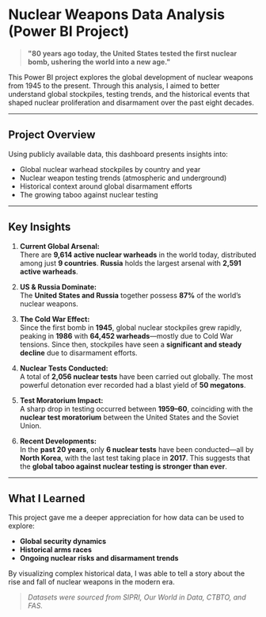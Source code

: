 # Nuclear Weapons Data Analysis (Power BI Project)

> **"80 years ago today, the United States tested the first nuclear bomb, ushering the world into a new age."**

This Power BI project explores the global development of nuclear weapons from 1945 to the present. Through this analysis, I aimed to better understand global stockpiles, testing trends, and the historical events that shaped nuclear proliferation and disarmament over the past eight decades.

---

## Project Overview

Using publicly available data, this dashboard presents insights into:

- Global nuclear warhead stockpiles by country and year  
- Nuclear weapon testing trends (atmospheric and underground)  
- Historical context around global disarmament efforts  
- The growing taboo against nuclear testing  

---

## Key Insights

1. **Current Global Arsenal:**  
   There are **9,614 active nuclear warheads** in the world today, distributed among just **9 countries**. **Russia** holds the largest arsenal with **2,591 active warheads**.

2. **US & Russia Dominate:**  
   The **United States and Russia** together possess **87%** of the world’s nuclear weapons.

3. **The Cold War Effect:**  
   Since the first bomb in **1945**, global nuclear stockpiles grew rapidly, peaking in **1986** with **64,452 warheads**—mostly due to Cold War tensions. Since then, stockpiles have seen a **significant and steady decline** due to disarmament efforts.

4. **Nuclear Tests Conducted:**  
   A total of **2,056 nuclear tests** have been carried out globally. The most powerful detonation ever recorded had a blast yield of **50 megatons**.

5. **Test Moratorium Impact:**  
   A sharp drop in testing occurred between **1959–60**, coinciding with the **nuclear test moratorium** between the United States and the Soviet Union.

6. **Recent Developments:**  
   In the **past 20 years**, only **6 nuclear tests** have been conducted—all by **North Korea**, with the last test taking place in **2017**. This suggests that the **global taboo against nuclear testing is stronger than ever**.

---

## What I Learned

This project gave me a deeper appreciation for how data can be used to explore:
- **Global security dynamics**
- **Historical arms races**
- **Ongoing nuclear risks and disarmament trends**

By visualizing complex historical data, I was able to tell a story about the rise and fall of nuclear weapons in the modern era.


>  *Datasets were sourced from SIPRI, Our World in Data, CTBTO, and FAS.*


